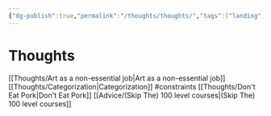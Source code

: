 ```yaml
---
{"dg-publish":true,"permalink":"/thoughts/thoughts/","tags":["landing","thoughts","wisdom-of-the-ancients"],"noteIcon":""}
---
```


# Thoughts

[[Thoughts/Art as a non-essential job\|Art as a non-essential job]]
[[Thoughts/Categorization\|Categorization]]
#constraints 
[[Thoughts/Don't Eat Pork\|Don't Eat Pork]]
[[Advice/(Skip The) 100 level courses\|(Skip The) 100 level courses]]
